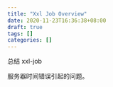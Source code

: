 ```yaml
---
title: "Xxl Job Overview"
date: 2020-11-23T16:36:38+08:00
draft: true
tags: []
categories: []
---
```


总结 xxl-job

服务器时间错误引起的问题。
